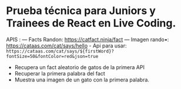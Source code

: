 # Prueba técnica para Juniors y Trainees de React en Live Coding.
APIS :
— Facts Randon: https://catfact.ninja/fact
— Imagen rando•: https://cataas.com/cat/says/hello
    - Api para usar: `https://cataas.com/cat/says/${firstWord}?fontSize=50&fontColor=red&json=true`

- Recupera un fact aleatorio de gatos de la primera API
- Recuperar la primera palabra del fact
- Muestra una imagen de un gato con la primera palabra.